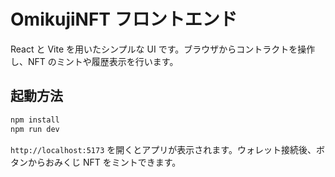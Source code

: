 # OmikujiNFT フロントエンド

React と Vite を用いたシンプルな UI です。ブラウザからコントラクトを操作し、NFT のミントや履歴表示を行います。

## 起動方法

```bash
npm install
npm run dev
```

`http://localhost:5173` を開くとアプリが表示されます。ウォレット接続後、ボタンからおみくじ NFT をミントできます。
